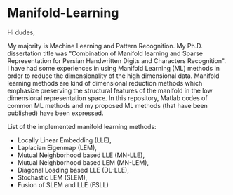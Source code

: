 # Manifold-Learning
Hi dudes, 

My majority is Machine Learning and Pattern Recognition. My Ph.D. dissertation title was "Combination of Manifold learning and Sparse Representation for Persian Handwritten Digits and Characters Recognition". I have had some experiences in using Manifold Learning (ML) methods in order to reduce the dimensionality of the high dimensional data. Manifold learning methods are kind of dimensional reduction methods which emphasize preserving the structural features of the manifold in the low dimensional representation space. In this repository, Matlab codes of common ML methods and my proposed ML methods (that have been published) have been expressed. 

List of the implemented manifold learning methods:
-	Locally Linear Embedding (LLE),
-	Laplacian Eigenmap (LEM),
-	Mutual Neighborhood based LLE (MN-LLE),
-	Mutual Neighborhood based LEM (MN-LEM),
-	Diagonal Loading based LLE (DL-LLE),
-	Stochastic LEM (SLEM),
-	Fusion of SLEM and LLE (FSLL)

